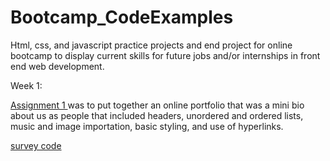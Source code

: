 # Bootcamp_CodeExamples

Html, css, and javascript practice projects and end project for online bootcamp to display current skills for future jobs and/or internships in front end web development. 

Week 1:

<a href="https://github.com/briannaodom2021/Bootcamp_CodeExamples/blob/main/profile/profile.html"> Assignment 1 </a>  was to put together an online portfolio that was a mini bio about us as people that included headers, unordered and ordered lists, music and image importation, basic styling, and use of hyperlinks. 



<a href="https://github.com/briannaodom2021/Bootcamp_CodeExamples/blob/main/css-example/survey.html"> survey code </a>
